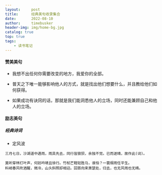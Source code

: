 ```yaml
---
layout:     post
title:      经典美句收录集合
date:       2022-08-10
author:     timebusker
header-img: img/home-bg.jpg
catalog: true
top: true
tags:
    - 读书笔记
---  
```


#### 赞美美句

- 我想不出任何你需要改变的地方，我爱你的全部。

- 普天之下唯一能够影响他人的方式，就是找出他们想要什么，并且教给他们如何获得。

- 如果成功有诀窍的话，那就是我们能洞悉他人的立场，同时还能兼顾自己和他人的立场。


#### 励志美句


##### 经典诗词


- 定风波

```
三月七日，沙湖道中遇雨，雨具先去，同行皆狼狈，余独不觉。已而遂晴，故作此(词)。

莫听穿林打叶声，何妨吟啸且徐行。竹杖芒鞋轻胜马，谁怕？一蓑烟雨任平生。
料峭春风吹酒醒，微冷，山头斜照却相迎。回首向来萧瑟处，归去，也无风雨也无晴。
```
